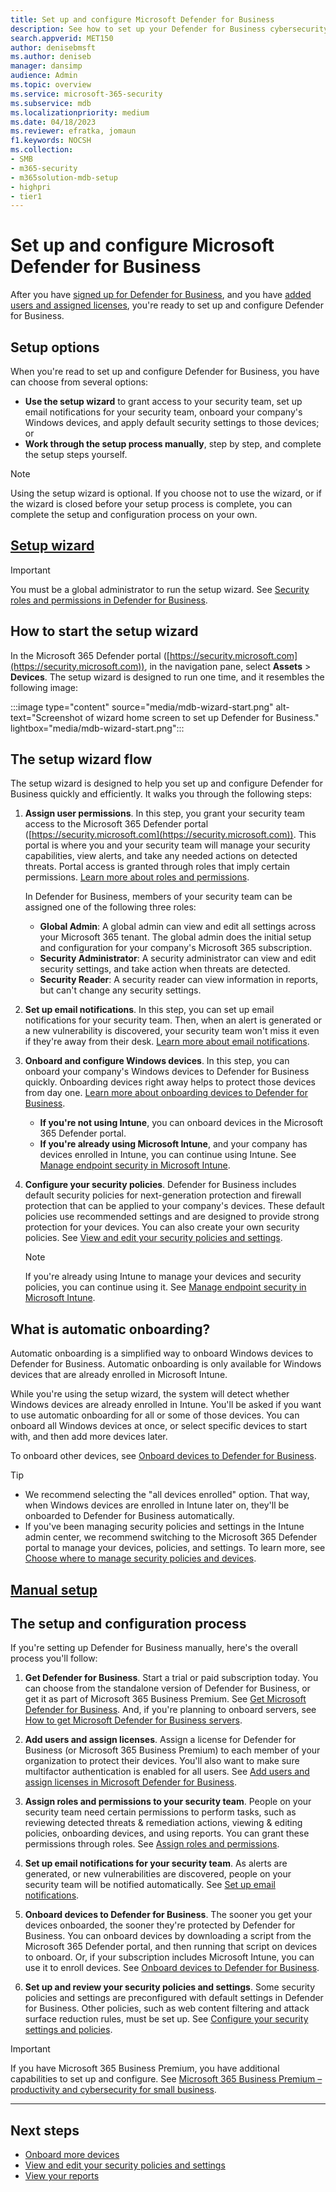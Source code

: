 ```yaml
---
title: Set up and configure Microsoft Defender for Business
description: See how to set up your Defender for Business cybersecurity solution. Onboard devices, review your policies, and edit your settings as needed.
search.appverid: MET150
author: denisebmsft
ms.author: deniseb
manager: dansimp 
audience: Admin
ms.topic: overview
ms.service: microsoft-365-security
ms.subservice: mdb
ms.localizationpriority: medium
ms.date: 04/18/2023
ms.reviewer: efratka, jomaun
f1.keywords: NOCSH 
ms.collection: 
- SMB
- m365-security
- m365solution-mdb-setup
- highpri
- tier1
---
```


# Set up and configure Microsoft Defender for Business

After you have [signed up for Defender for Business](get-defender-business.md), and you have [added users and assigned licenses](mdb-add-users.md), you're ready to set up and configure Defender for Business. 

## Setup options

When you're read to set up and configure Defender for Business, you have can choose from several options:

- **Use the setup wizard** to grant access to your security team, set up email notifications for your security team, onboard your company's Windows devices, and apply default security settings to those devices; or 
- **Work through the setup process manually**, step by step, and complete the setup steps yourself.

> [!NOTE]
> Using the setup wizard is optional. If you choose not to use the wizard, or if the wizard is closed before your setup process is complete, you can complete the setup and configuration process on your own.

## [**Setup wizard**](#tab/Wizard)

> [!IMPORTANT]
> You must be a global administrator to run the setup wizard. See [Security roles and permissions in Defender for Business](mdb-roles-permissions.md).

## How to start the setup wizard

In the Microsoft 365 Defender portal ([https://security.microsoft.com](https://security.microsoft.com)), in the navigation pane, select **Assets** > **Devices**. The setup wizard is designed to run one time, and it resembles the following image: 

:::image type="content" source="media/mdb-wizard-start.png" alt-text="Screenshot of wizard home screen to set up Defender for Business." lightbox="media/mdb-wizard-start.png":::

## The setup wizard flow

The setup wizard is designed to help you set up and configure Defender for Business quickly and efficiently. It walks you through the following steps:

1. **Assign user permissions**. In this step, you grant your security team access to the Microsoft 365 Defender portal ([https://security.microsoft.com](https://security.microsoft.com)). This portal is where you and your security team will manage your security capabilities, view alerts, and take any needed actions on detected threats. Portal access is granted through roles that imply certain permissions. [Learn more about roles and permissions](mdb-roles-permissions.md). 

   In Defender for Business, members of your security team can be assigned one of the following three roles:<br/>
   
   - **Global Admin**: A global admin can view and edit all settings across your Microsoft 365 tenant. The global admin does the initial setup and configuration for your company's Microsoft 365 subscription. 
   - **Security Administrator**: A security administrator can view and edit security settings, and take action when threats are detected.
   - **Security Reader**: A security reader can view information in reports, but can't change any security settings. 

2. **Set up email notifications**. In this step, you can set up email notifications for your security team. Then, when an alert is generated or a new vulnerability is discovered, your security team won't miss it even if they're away from their desk. [Learn more about email notifications](mdb-email-notifications.md). 

3. **Onboard and configure Windows devices**. In this step, you can onboard your company's Windows devices to Defender for Business quickly. Onboarding devices right away helps to protect those devices from day one. [Learn more about onboarding devices to Defender for Business](mdb-onboard-devices.md).

   - **If you're not using Intune**, you can onboard devices in the Microsoft 365 Defender portal. 
   - **If you're already using Microsoft Intune**, and your company has devices enrolled in Intune, you can continue using Intune. See [Manage endpoint security in Microsoft Intune](/mem/intune/protect/endpoint-security).
   
4. **Configure your security policies**. Defender for Business includes default security policies for next-generation protection and firewall protection that can be applied to your company's devices. These default policies use recommended settings and are designed to provide strong protection for your devices. You can also create your own security policies. See [View and edit your security policies and settings](mdb-configure-security-settings.md).

   > [!NOTE]
   > If you're already using Intune to manage your devices and security policies, you can continue using it. See [Manage endpoint security in Microsoft Intune](/mem/intune/protect/endpoint-security).

## What is automatic onboarding?

Automatic onboarding is a simplified way to onboard Windows devices to Defender for Business. Automatic onboarding is only available for Windows devices that are already enrolled in Microsoft Intune. 

While you're using the setup wizard, the system will detect whether Windows devices are already enrolled in Intune. You'll be asked if you want to use automatic onboarding for all or some of those devices. You can onboard all Windows devices at once, or select specific devices to start with, and then add more devices later. 

To onboard other devices, see [Onboard devices to Defender for Business](mdb-onboard-devices.md).

> [!TIP]
> - We recommend selecting the "all devices enrolled" option. That way, when Windows devices are enrolled in Intune later on, they'll be onboarded to Defender for Business automatically. 
> - If you've been managing security policies and settings in the Intune admin center, we recommend switching to the Microsoft 365 Defender portal to manage your devices, policies, and settings. To learn more, see [Choose where to manage security policies and devices](mdb-configure-security-settings.md#choose-where-to-manage-security-policies-and-devices).

## [**Manual setup**](#tab/Manual)

## The setup and configuration process

If you're setting up Defender for Business manually, here's the overall process you'll follow:

1. **Get Defender for Business**. Start a trial or paid subscription today. You can choose from the standalone version of Defender for Business, or get it as part of Microsoft 365 Business Premium. See [Get Microsoft Defender for Business](get-defender-business.md). And, if you're planning to onboard servers, see [How to get Microsoft Defender for Business servers](get-defender-business-servers.md).

2. **Add users and assign licenses**. Assign a license for Defender for Business (or Microsoft 365 Business Premium) to each member of your organization to protect their devices. You'll also want to make sure multifactor authentication is enabled for all users. See [Add users and assign licenses in Microsoft Defender for Business](mdb-add-users.md).

3. **Assign roles and permissions to your security team**. People on your security team need certain permissions to perform tasks, such as reviewing detected threats & remediation actions, viewing & editing policies, onboarding devices, and using reports. You can grant these permissions through roles. See [Assign roles and permissions](mdb-roles-permissions.md). 

4. **Set up email notifications for your security team**. As alerts are generated, or new vulnerabilities are discovered, people on your security team will be notified automatically. See [Set up email notifications](mdb-email-notifications.md).

5. **Onboard devices to Defender for Business**. The sooner you get your devices onboarded, the sooner they're protected by Defender for Business. You can onboard devices by downloading a script from the Microsoft 365 Defender portal, and then running that script on devices to onboard. Or, if your subscription includes Microsoft Intune, you can use it to enroll devices. See [Onboard devices to Defender for Business](mdb-onboard-devices.md). 

6. **Set up and review your security policies and settings**. Some security policies and settings are preconfigured with default settings in Defender for Business. Other policies, such as web content filtering and attack surface reduction rules, must be set up. See [Configure your security settings and policies](mdb-configure-security-settings.md).

> [!IMPORTANT]
> If you have Microsoft 365 Business Premium, you have additional capabilities to set up and configure. See [Microsoft 365 Business Premium – productivity and cybersecurity for small business](../../business-premium/index.md).

--- 

## Next steps

- [Onboard more devices](mdb-onboard-devices.md)
- [View and edit your security policies and settings](mdb-configure-security-settings.md)
- [View your reports](mdb-reports.md)
